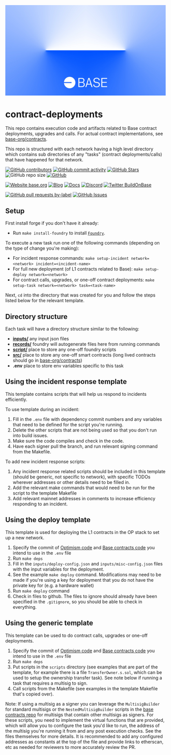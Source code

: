 ![Base](logo.webp)

# contract-deployments

This repo contains execution code and artifacts related to Base contract deployments, upgrades and calls. For actual contract implementations, see [base-org/contracts](https://github.com/base-org/contracts).

This repo is structured with each network having a high level directory which contains sub directories of any "tasks" (contract deployments/calls) that have happened for that network.

<!-- Badge row 1 - status -->

[![GitHub contributors](https://img.shields.io/github/contributors/base-org/contract-deployments)](https://github.com/base-org/contract-deployments/graphs/contributors)
[![GitHub commit activity](https://img.shields.io/github/commit-activity/w/base-org/contract-deployments)](https://github.com/base-org/contract-deployments/graphs/contributors)
[![GitHub Stars](https://img.shields.io/github/stars/base-org/contract-deployments.svg)](https://github.com/base-org/contract-deployments/stargazers)
![GitHub repo size](https://img.shields.io/github/repo-size/base-org/contract-deployments)
[![GitHub](https://img.shields.io/github/license/base-org/contract-deployments?color=blue)](https://github.com/base-org/contract-deployments/blob/main/LICENSE)

<!-- Badge row 2 - links and profiles -->

[![Website base.org](https://img.shields.io/website-up-down-green-red/https/base.org.svg)](https://base.org)
[![Blog](https://img.shields.io/badge/blog-up-green)](https://base.mirror.xyz/)
[![Docs](https://img.shields.io/badge/docs-up-green)](https://docs.base.org/)
[![Discord](https://img.shields.io/discord/1067165013397213286?label=discord)](https://base.org/discord)
[![Twitter BuildOnBase](https://img.shields.io/twitter/follow/BuildOnBase?style=social)](https://twitter.com/BuildOnBase)

<!-- Badge row 3 - detailed status -->

[![GitHub pull requests by-label](https://img.shields.io/github/issues-pr-raw/base-org/contract-deployments)](https://github.com/base-org/contract-deployments/pulls)
[![GitHub Issues](https://img.shields.io/github/issues-raw/base-org/contract-deployments.svg)](https://github.com/base-org/contract-deployments/issues)

## Setup

First install forge if you don't have it already:

- Run `make install-foundry` to install [`Foundry`](https://github.com/foundry-rs/foundry/commit/3b1129b5bc43ba22a9bcf4e4323c5a9df0023140).

To execute a new task run one of the following commands (depending on the type of change you're making):

- For incident response commands: `make setup-incident network=<network> incident=<incident-name>`
- For full new deployment (of L1 contracts related to Base): `make setup-deploy network=<network>`
- For contract calls, upgrades, or one-off contract deployments: `make setup-task network=<network> task=<task-name>`

Next, `cd` into the directory that was created for you and follow the steps listed below for the relevant template.

## Directory structure

Each task will have a directory structure similar to the following:

- **[inputs/](/inputs)** any input json files
- **[records/](/records)** foundry will autogenerate files here from running commands
- **[script/](/script)** place to store any one-off foundry scripts
- **[src/](/src)** place to store any one-off smart contracts (long lived contracts should go in [base-org/contracts](https://github.com/base-org/contracts))
- **.env** place to store env variables specific to this task

## Using the incident response template

This template contains scripts that will help us respond to incidents efficiently.

To use template during an incident:

1. Fill in the `.env` file with dependency commit numbers and any variables that need to be defined for the script you're running.
1. Delete the other scripts that are not being used so that you don't run into build issues.
1. Make sure the code compiles and check in the code.
1. Have each signer pull the branch, and run relevant signing command from the Makefile.

To add new incident response scripts:

1. Any incident response related scripts should be included in this template (should be generic, not specific to network), with specific TODOs wherever addresses or other details need to be filled in.
1. Add the relevant make commands that would need to be run for the script to the template Makefile
1. Add relevant mainnet addresses in comments to increase efficiency responding to an incident.

## Using the deploy template

This template is used for deploying the L1 contracts in the OP stack to set up a new network.

1. Specify the commit of [Optimism code](https://github.com/ethereum-optimism/optimism) and [Base contracts code](https://github.com/base-org/contracts) you intend to use in the `.env` file
1. Run `make deps`
1. Fill in the `inputs/deploy-config.json` and `inputs/misc-config.json` files with the input variables for the deployment.
1. See the example `make deploy` command. Modifications may need to be made if you're using a key for deployment that you do not have the private key for (e.g. a hardware wallet)
1. Run `make deploy` command
1. Check in files to github. The files to ignore should already have been specified in the `.gitignore`, so you should be able to check in everything.

## Using the generic template

This template can be used to do contract calls, upgrades or one-off deployments.

1. Specify the commit of [Optimism code](https://github.com/ethereum-optimism/optimism) and [Base contracts code](https://github.com/base-org/contracts) you intend to use in the `.env` file
1. Run `make deps`
1. Put scripts in the `scripts` directory (see examples that are part of the template, for example there is a file `TransferOwner.s.sol`, which can be used to setup the ownership transfer task). See note below if running a task that requires a multisig to sign.
1. Call scripts from the Makefile (see examples in the template Makefile that's copied over).

Note: If using a multisig as a signer you can leverage the `MultisigBuilder` for standard multisigs or the `NestedMultisigBuilder` scripts in the [base contracts repo](https://github.com/base-org/contracts/tree/main/script/universal) for multisigs that contain other multisigs as signers. For these scripts, you need to implement the virtual functions that are provided, which will allow you to configure the task you'd like to run, the address of the multisig you're running it from and any post execution checks. See the files themselves for more details. It is recommended to add any configured addresses as constants at the top of the file and provide links to etherscan, etc as needed for reviewers to more accurately review the PR.
